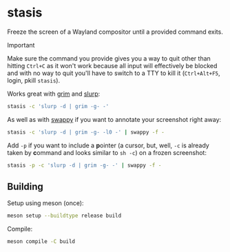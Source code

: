 # stasis

Freeze the screen of a Wayland compositor until a provided command exits.

> [!IMPORTANT]
> Make sure the command you provide gives you a way to quit other than hitting
> `Ctrl+C` as it won't work because all input will effectively be blocked and
> with no way to quit you'll have to switch to a TTY to kill it (`Ctrl+Alt+F5`,
> login, pkill `stasis`).

Works great with [grim](https://gitlab.freedesktop.org/emersion/grim) and
[slurp](https://github.com/emersion/slurp):

```sh
stasis -c 'slurp -d | grim -g- -'
```

As well as with [swappy](https://github.com/jtheoof/swappy) if you want to
annotate your screenshot right away:

```sh
stasis -c 'slurp -d | grim -g- -l0 -' | swappy -f -
```

Add `-p` if you want to include a **p**ointer (a cursor, but, well, `-c` is
already taken by **c**ommand and looks similar to `sh -c`) on a frozen
screenshot:

```sh
stasis -p -c 'slurp -d | grim -g- -' | swappy -f -
```

## Building

Setup using meson (once):

```sh
meson setup --buildtype release build
```

Compile:

```sh
meson compile -C build
```
